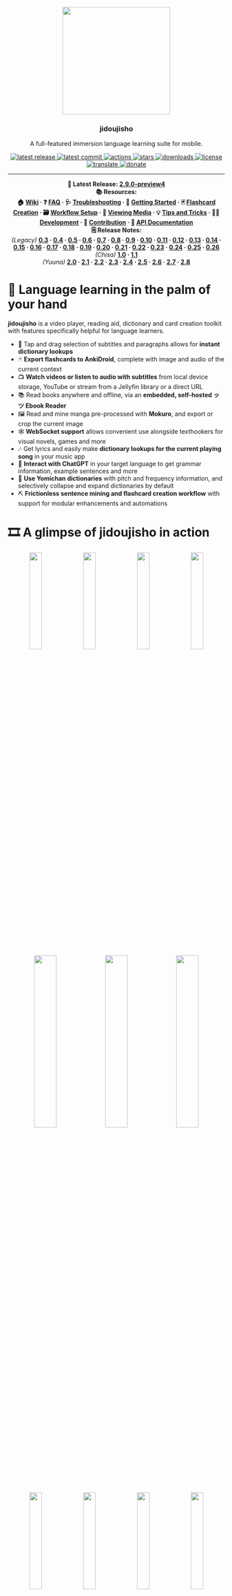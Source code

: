 <p align="center">
  <img src="https://github.com/arianneorpilla/jidoujisho/blob/main/yuuna/assets/meta/icon.png" width="250" height="250">
</p>
<h3 align="center">jidoujisho</h3>
<p align="center">A full-featured immersion language learning suite for mobile.</p>
<p align="center">
  <a href="https://github.com/arianneorpilla/jidoujisho/releases/tag/2.9.0-preview3">
    <img src="https://img.shields.io/github/v/release/arianneorpilla/jidoujisho?include_prereleases" alt="latest release" />
  </a>
  <a href="https://github.com/arianneorpilla/jidoujisho/commits/main">
    <img src="https://img.shields.io/github/last-commit/arianneorpilla/jidoujisho" alt="latest commit" />
  </a>
  <a href="https://github.com/arianneorpilla/jidoujisho/actions">
    <img src="https://img.shields.io/github/actions/workflow/status/arianneorpilla/jidoujisho/main.yml" alt="actions" />
  </a>
  <a href="https://github.com/arianneorpilla/jidoujisho/stargazers">
    <img src="https://img.shields.io/github/stars/arianneorpilla/jidoujisho" alt="stars" />
  </a>
  <a href="https://github.com/arianneorpilla/jidoujisho/releases/">
    <img src="https://img.shields.io/github/downloads/arianneorpilla/jidoujisho/total" alt="downloads" />
  </a>
  <a href="https://github.com/arianneorpilla/jidoujisho/blob/master/LICENSE">
    <img src="https://img.shields.io/github/license/arianneorpilla/jidoujisho" alt="license" />
  </a>
  <a href="https://crowdin.com/project/jidoujisho">
    <img src="https://img.shields.io/badge/translate-crowdin-9C86B8" alt="translate" />
  </a>
  <a href="https://ko-fi.com/arianneorpilla">
    <img src="https://img.shields.io/badge/donate-ko--fi-ff5f5f" alt="donate" />
  </a>
</p>


---

<p align="center" style="margin:0"><b>‍🧪 Latest Release:
  <a href="https://github.com/arianneorpilla/jidoujisho/releases/tag/2.9.0-preview4">2.9.0-preview4</a>
</b></p>

<b>
<p align="center" style="margin:0"><b>📚 Resources:</b><br>
  🏠 <a href="https://github.com/arianneorpilla/jidoujisho/wiki">Wiki</a> · 
  ❓ <a href="https://github.com/arianneorpilla/jidoujisho/wiki/1.-FAQ">FAQ</a> · 
  🩺 <a href="https://github.com/arianneorpilla/jidoujisho/wiki/2.-Troubleshooting">Troubleshooting</a> · 
  🚀 <a href="https://github.com/arianneorpilla/jidoujisho/wiki/3.-Getting-Started">Getting Started</a> ·
  🃏 <a href="https://github.com/arianneorpilla/jidoujisho/wiki/4.-Flashcard-Creation">Flashcard Creation</a> ·
  🗃️ <a href="https://github.com/arianneorpilla/jidoujisho/wiki/5.-Workflow-Setup">Workflow Setup</a> · 
  🎥 <a href="https://github.com/arianneorpilla/jidoujisho/wiki/6.-Viewing-Media">Viewing Media</a> · 
  💡 <a href="https://github.com/arianneorpilla/jidoujisho/wiki/7.-Tips-and-Tricks">Tips and Tricks</a> · 
  🧑‍💻 <a href="https://github.com/arianneorpilla/jidoujisho/wiki/8.-Development">Development</a> · 
  👥 <a href="https://github.com/arianneorpilla/jidoujisho/wiki/9.-Contribution">Contribution</a> · 
  📑 <a href="https://arianneorpilla.github.io/jidoujisho">API Documentation</a>
</p>
</b>

<p align="center" style="margin:0"><b>🗒️ Release Notes:</b><br>
<i>(Legacy)</i> <b><a href="https://github.com/arianneorpilla/jidoujisho/releases/tag/0.3.0-beta">0.3</a> · 
  <a href="https://github.com/arianneorpilla/jidoujisho/releases/tag/0.4-beta">0.4</a> · 
  <a href="https://github.com/arianneorpilla/jidoujisho/releases/tag/0.5.2-beta">0.5</a> · 
  <a href="https://github.com/arianneorpilla/jidoujisho/releases/tag/0.6.1-beta">0.6</a> · 
  <a href="https://github.com/arianneorpilla/jidoujisho/releases/tag/0.7.2-beta">0.7</a> ·
  <a href="https://github.com/arianneorpilla/jidoujisho/releases/tag/0.8.1-beta">0.8</a> ·
  <a href="https://github.com/arianneorpilla/jidoujisho/releases/tag/0.9.3-beta">0.9</a> · 
  <a href="https://github.com/arianneorpilla/jidoujisho/releases/tag/0.10.0-beta">0.10</a> · 
  <a href="https://github.com/arianneorpilla/jidoujisho/releases/tag/0.11.3-beta">0.11</a> · 
  <a href="https://github.com/arianneorpilla/jidoujisho/releases/tag/0.12.4-beta">0.12</a> · 
  <a href="https://github.com/arianneorpilla/jidoujisho/releases/tag/0.13.7-beta">0.13</a> ·
  <a href="https://github.com/arianneorpilla/jidoujisho/releases/tag/0.14.2-beta">0.14</a> ·
  <a href="https://github.com/arianneorpilla/jidoujisho/releases/tag/0.15.8-beta">0.15</a> ·
  <a href="https://github.com/arianneorpilla/jidoujisho/releases/tag/0.16.7-beta">0.16</a> · 
  <a href="https://github.com/arianneorpilla/jidoujisho/releases/tag/0.17.4-beta">0.17</a> · 
  <a href="https://github.com/arianneorpilla/jidoujisho/releases/tag/0.18.1-beta">0.18</a> · 
  <a href="https://github.com/arianneorpilla/jidoujisho/releases/tag/0.19.1-beta">0.19</a> · 
  <a href="https://github.com/arianneorpilla/jidoujisho/releases/tag/0.20.1-beta">0.20</a> · 
  <a href="https://github.com/arianneorpilla/jidoujisho/releases/tag/0.21.2-beta">0.21</a> · 
  <a href="https://github.com/arianneorpilla/jidoujisho/releases/tag/0.22.1-beta">0.22</a> · 
  <a href="https://github.com/arianneorpilla/jidoujisho/releases/tag/0.23.2-beta">0.23</a> · 
  <a href="https://github.com/arianneorpilla/jidoujisho/releases/tag/0.24.5-beta">0.24</a> · 
  <a href="https://github.com/arianneorpilla/jidoujisho/releases/tag/0.25.12-beta">0.25</a> · 
  <a href="https://github.com/arianneorpilla/jidoujisho/releases/tag/0.26.3-beta">0.26</a><br>
</b><i>(Chisa)</i> <b>
  <a href="https://github.com/arianneorpilla/jidoujisho/releases/tag/1.0.0">1.0</a> · 
  <a href="https://github.com/arianneorpilla/jidoujisho/releases/tag/1.1">1.1</a><br>
</b><i>(Yuuna)</i> <b>
  <a href="https://github.com/arianneorpilla/jidoujisho/releases/tag/2.0.0">2.0</a> · 
  <a href="https://github.com/arianneorpilla/jidoujisho/releases/tag/2.1">2.1</a> · 
  <a href="https://github.com/arianneorpilla/jidoujisho/releases/tag/2.2">2.2</a> · 
  <a href="https://github.com/arianneorpilla/jidoujisho/releases/tag/2.3">2.3</a> · 
  <a href="https://github.com/arianneorpilla/jidoujisho/releases/tag/2.4">2.4</a> · 
  <a href="https://github.com/arianneorpilla/jidoujisho/releases/tag/2.5">2.5</a> · 
  <a href="https://github.com/arianneorpilla/jidoujisho/releases/tag/2.6.0">2.6</a> · 
  <a href="https://github.com/arianneorpilla/jidoujisho/releases/tag/2.7.0">2.7</a> ·
  <a href="https://github.com/arianneorpilla/jidoujisho/releases/tag/2.8.0">2.8</a></b>
</p>


# 📱 Language learning in the palm of your hand
**jidoujisho** is a video player, reading aid, dictionary and card creation toolkit with features specifically helpful for language learners.
* 📖 Tap and drag selection of subtitles and paragraphs allows for **instant dictionary lookups**
* 🃏 **Export flashcards to AnkiDroid**, complete with image and audio of the current context
* 📺 **Watch videos or listen to audio with subtitles** from local device storage, YouTube or stream from a Jellyfin library or a direct URL
* 📚 Read books anywhere and offline, via an **embedded, self-hosted ッツ Ebook Reader**
* 🖼️ Read and mine manga pre-processed with **Mokuro**, and export or crop the current image
* 🕸️ **WebSocket support** allows convenient use alongside texthookers for visual novels, games and more
* 🎶 Get lyrics and easily make **dictionary lookups for the current playing song** in your music app
* 🤖 **Interact with ChatGPT** in your target language to get grammar information, example sentences and more 
* 📘 **Use Yomichan dictionaries** with pitch and frequency information, and selectively collapse and expand dictionaries by default
* ⛏ **Frictionless sentence mining and flashcard creation workflow** with support for modular enhancements and automations

# 🎞️ A glimpse of jidoujisho in action

<p align="center" style="margin:0">
   <img src="https://i.postimg.cc/Ls9Dv3FP/Screenshot-20230406-152827.png" width="24%">
   <img src="https://i.postimg.cc/hGg27LKM/Screenshot-20230607-232936.png" width="24%">
   <img src="https://i.postimg.cc/gJDPQDxP/Screenshot-20230406-152331.png" width="24%">
   <img src="https://i.postimg.cc/x1WFhfrZ/Screenshot-20230406-152042.png" width="24%">
</p>
<p align="center" style="margin:0">
  <img src="https://i.postimg.cc/yxYnpYzP/Screenshot-20230406-153303.png" width="32%">
  <img src="https://i.postimg.cc/TYbWMvYq/Screenshot-20230406-153149.png" width="32%">
  <img src="https://i.postimg.cc/bNr3QJgY/Screenshot-20230406-153206.png" width="32%">
</p>
<p align="center" style="margin:0">
<img src="https://i.postimg.cc/ryB97kLM/Screenshot-20230406-151738.png" width="24%">
<img src="https://i.postimg.cc/qM2GT5kn/Screenshot-20230406-152244.png" width="24%">
<img src="https://i.postimg.cc/WzCYHFwv/Screenshot-20230406-150912.png" width="24%">
<img src="https://i.postimg.cc/1XfYBc6B/Screenshot-20230406-151040.png" width="24%">
</p>
<p align="center" style="margin:0">
  <img src="https://i.postimg.cc/nLdLQp1m/Screenshot-20230406-155356.png" width="32%">
  <img src="https://i.postimg.cc/8Ck55jLD/Screenshot-20230406-155243.png" width="32%">
  <img src="https://i.postimg.cc/QtHdQw6y/Screenshot-20230406-155648.png" width="32%">
</p>

# ⚕️ Current state of the project

**jidoujisho is eagerly looking for contributors.** If you are interested in maintaining a dictionary format, media source, an enhancement or quick action or even a new language for the application, user and developer documentation is coming soon.

Originally built for the Japanese language learning community, jidoujisho is free and open source software, and is <b><a href="https://github.com/arianneorpilla/jidoujisho/releases">available to download here on GitHub.</a></b>

Please note that the development of the app switches between changes being implemented and being left alone for daily use. Update frequency may depend on the gravity of any issues that arise. **Hiatuses provide practical insight on usage and where development should go next.**

# 📖 Using the application

### 🚨 Supported Formats

- jidoujisho will take **video and audio formats as supported by VLC**. SDR video is recommended over HDR. Subtitles may be embedded within the video being played and selected during playback.
- If you have trouble with storage space on your device, you may use the app as an external player for [**Jellyfin**](https://jellyfin.org/) and stream from your PC media library, complete with progress tracking and external subtitles support. 
- If you wish to use external subtitles, they may be in **SRT, ASS or SSA format** and you may import them during playback through the menu. You may switch between different audio and subtitle tracks. Image-based subtitles such as PGS are not currently supported.
- **Closed captions** and **auto-generated captions** are available when watching YouTube videos. <b><a href="https://www.youtube.com/watch?v=mZ0sJQC8qkE">Here is a fair sample of</a> <a href="https://www.youtube.com/watch?v=X9zw0QF12Kc">YouTube videos with such subtitles</a> <a href="https://www.youtube.com/watch?v=t1yXDcuwzpY">showcasing some very practical application use cases.</a></b> **Users are strongly advised not to use automatic captions if they cannot reliably discern their correctness.**
- **ッツ Ebook Reader** allows reading of books in **EPUB or HTMLZ** format.
- **Mokuro volumes** must be in HTML format, and have images in the relative directory.
- **Make sure your Android WebView is updated before use**. This will resolve common issues that may occur with ッツ Ebook Reader or Mokuro.
- Users may import <b><a href="https://foosoft.net/projects/yomichan/">Yomichan</a></b> dictionaries for Japanese, <b><a href="https://drive.google.com/drive/folders/1tTdLppnqMfVC5otPlX_cs4ixlIgjv_lH">some can be found here</a></b>. Note that Yomichan dictionaries using `structured-content` are currently unsupported.
- Other supported formats include <b><a href="https://legacy.migaku.io/tools-guides/migaku-dictionary/manual/">Migaku</a></b> and <b><a href="http://lingvo.helpmax.net/en/troubleshooting/dsl-compiler/dsl-dictionary-structure/">DSL</b></a> dictionaries. 

### 🚀 Getting Started

A primer on the basics of the application is as follows.

* 📲 <a href="https://github.com/arianneorpilla/jidoujisho/releases/"/>**Download and install the latest release**</a> onto your Android device
* ⏯️ Watch a video with the *Player* selecting from your **local media library** or **picking a YouTube video**
* 📚 Start a novel with the *Reader* to launch ッツ Ebook Reader to read an **EPUB** or **HTMLZ** file
* 🖼️ Read pre-processed manga in HTML with the **Mokuro** media source
* 📋 **Tap a word** for instant dictionary lookups, and open the **Card Creator** or use **Instant Export**
* ❎ You can dismiss dictionary popups by **swiping horizontally, using a volume button or tapping on the current selection**
* ↕️ **You may swipe vertically in the player to open the transcript** in the player, and pick a time or read subtitles
* ↔️ **Swipe horizontally** in the player to repeat the current subtitle audio

### 📲 Exporting to AnkiDroid

* 📤 You may also export the current context to an **AnkiDroid card, including the current image and audio**
* ⚠️ **If AnkiDroid is not running in the background**, you will be prompted to install or launch it
* 🗃 **The AnkiDroid deck you last export to will be remembered** for your next export
* 📝 **You may edit the card fields** before exporting to AnkiDroid
* ⚛️ **Customisation of the Anki export** is possible by creating your own export profile

### 🙌 User Tips

* 🇯🇵 Can't find Japanese subtitles for your media? Try finding what you need at <b><a href="https://kitsunekko.net">kitsunekko</a></b> or <b><a href="https://github.com/orgs/Nekomoekissaten-SUB/projects/1">Nekomoekisatten</a></b>
* 🔮 Customise your workflow by trying out different **enhancements and quick actions**
* 🈲 Monolingually transitioning? **Collapse your bilingual dictionaries by default**, and split your export fields between expanded and collapsed meanings.
* 📡 You can use [**Jellyfin**](https://jellyfin.org/) to stream media from your PC, complete with progress tracking and external subtitle support
* 🖐️ **Double tap on a character** when reading a meaning to **quickly select it as a word and recursively search**
* 📑 **External subtitles with the same name as the selected video file** will be loaded by default
* 📰 You can get **example sentences** from Massif, Tatoeba or ImmersionKit if a sentence you find is too hard
* ⏲️ If your subtitles are off, you can **set the delay** or **pad the exported audio time with an allowance**
* ✊ **Export a range of multiple subtitles** by holding onto a subtitle aside from the current one in the transcript
* 📹 The quality closest to the **last selected quality** will be selected by default for YouTube videos
* 💬 **If your video has burned-in subtitles,** you may use the blur widget under player options to hide them
* ✂️ Reading manga? You can **crop an image** before exporting a card
* 🎧 **Listening to an audiobook?** You can read with subtitles during playback by opening the transcript and clicking on the upper-right icon
* 🔔 You can listen in the background by turning on **background play** with
**live subtitle previews in media notifications** with controls
* 🪡 **Limit export to a single dictionary** by selecting the button on the rightmost tag of a dictionary entry
* 📜 **Tap on a field's icon** in the Card Creator to **lock the field**, which can be useful if exporting the same sentence multiple times
* 🤖 Users may chat in various languages supported by ChatGPT.  **Users are advised not to heavily rely on an AI language model if they cannot accurately distinguish its correctness and accuracy.**

# 👥 Contribution and attribution

<!-- readme: contributors -start -->
<table>
<tr>
    <td align="center">
        <a href="https://github.com/arianneorpilla">
            <img src="https://avatars.githubusercontent.com/u/11363922?v=4" width="100;" alt="arianneorpilla"/>
            <br />
            <sub><b>arianneorpilla</b></sub>
        </a>
    </td>
    <td align="center">
        <a href="https://github.com/m-edlund">
            <img src="https://avatars.githubusercontent.com/u/44649263?v=4" width="100;" alt="m-edlund"/>
            <br />
            <sub><b>m-edlund</b></sub>
        </a>
    </td>
    <td align="center">
        <a href="https://github.com/chrispavs">
            <img src="https://avatars.githubusercontent.com/u/21095600?v=4" width="100;" alt="chrispavs"/>
            <br />
            <sub><b>chrispavs</b></sub>
        </a>
    </td>
    <td align="center">
        <a href="https://github.com/Aegyo">
            <img src="https://avatars.githubusercontent.com/u/4183969?v=4" width="100;" alt="Aegyo"/>
            <br />
            <sub><b>Aegyo</b></sub>
        </a>
    </td>
    <td align="center">
        <a href="https://github.com/Aquafina-water-bottle">
            <img src="https://avatars.githubusercontent.com/u/17107540?v=4" width="100;" alt="Aquafina-water-bottle"/>
            <br />
            <sub><b>Aquafina-water-bottle</b></sub>
        </a>
    </td>
    <td align="center">
        <a href="https://github.com/Natsume-197">
            <img src="https://avatars.githubusercontent.com/u/36428207?v=4" width="100;" alt="Natsume-197"/>
            <br />
            <sub><b>Natsume-197</b></sub>
        </a>
    </td></tr>
<tr>
    <td align="center">
        <a href="https://github.com/MarvNC">
            <img src="https://avatars.githubusercontent.com/u/17340496?v=4" width="100;" alt="MarvNC"/>
            <br />
            <sub><b>MarvNC</b></sub>
        </a>
    </td></tr>
</table>
<!-- readme: contributors -end -->

jidoujisho is written in <b><a href="https://dart.dev/">Dart</a></b> and powered by <b><a href="https://flutter.dev/">Flutter</a></b>, and is made available under the <b><a href="https://www.gnu.org/licenses/gpl-3.0.en.html">GNU General Public License 3.0</a></b>.

Database enabled by <b><a href="https://isar.dev">Isar</a></b> and <b><a href="https://docs.hivedb.dev/">Hive</a></b>. Reader via a self-hosted <b><a href="https://reader.ttsu.app/">ッツ Ebook Reader</b></a>. <b><a href="https://github.com/kha-white/mokuro">Mokuro</b></a> for manga reading. Video streaming via <b><a href="https://youtube.com/">YouTube</a></b>. Chat service via <a href="https://chat.openai.com"><b>ChatGPT</a></b>.

Image search via <b><a href="https://bing.com//">Bing</a></b>. Audio search via <b><a href="https://forvo.com//">Forvo</a></b> and <b><a href="https://www.japanesepod101.com">JapanesePod101</a></b>. Example sentences from <b><a href="https://massif.la">Massif</a></b>, <b><a href="https://tatoeba.org/">Tatoeba</a></b> and <a href="https://www.immersionkit.com/"><b>ImmersionKit</b></a>. Lyrics from <a href="https://google.com"><b>Google</a></b> and <a href="https://uta-net.com"><b>Uta-Net</b></a>.

Natural language processing tools include <b><a href="https://github.com/Kimtaro/ve">Ve</a></b> and <b><a href="https://pub.dev/packages/mecab_dart">MeCab</a></b> for Japanese. Special thanks to the <b><a href="https://foosoft.net/projects/yomichan/">Yomichan</b></a> project.

If you like what I've done so far, you can help me out by testing the application on various devices so that I can gauge the compatibility of the application with different versions of Android, <b><a href="https://www.ko-fi.com/arianneorpilla">making a donation</a></b> or collaborating with me on further improvements.

The logo of the application is both by <b><a href="https://88suzysuzy.carrd.co/">suzy</b></a> and <b><a href="https://www.buymeacoffee.com/marblesaa">Aaron Marbella</a></b>, support their awesome work if you can!
